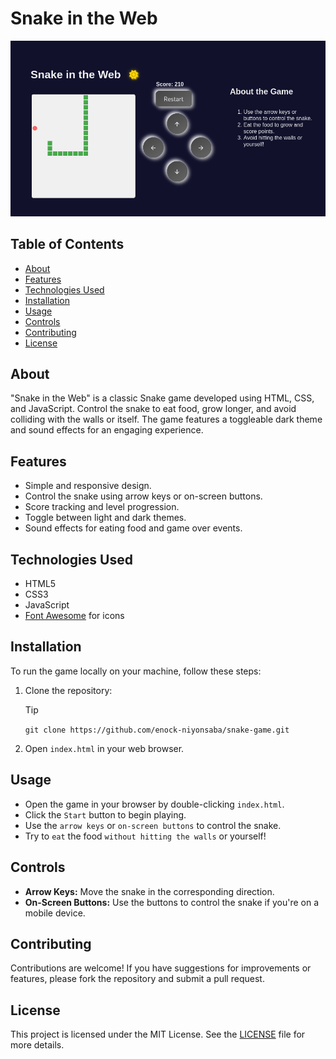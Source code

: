 # Snake in the Web

![Snake Game](https://github.com/enock-niyonsaba/snake-game/blob/main/Snake-game-firefox-browser-screenshot.png)

## Table of Contents
- [About](#about)
- [Features](#features)
- [Technologies Used](#technologies-used)
- [Installation](#installation)
- [Usage](#usage)
- [Controls](#controls)
- [Contributing](#contributing)
- [License](#license)

## About
"Snake in the Web" is a classic Snake game developed using HTML, CSS, and JavaScript. Control the snake to eat food, grow longer, and avoid colliding with the walls or itself. The game features a toggleable dark theme and sound effects for an engaging experience.

## Features
- Simple and responsive design.
- Control the snake using arrow keys or on-screen buttons.
- Score tracking and level progression.
- Toggle between light and dark themes.
- Sound effects for eating food and game over events.

## Technologies Used
- HTML5
- CSS3
- JavaScript
- [Font Awesome](https://fontawesome.com/) for icons

## Installation
To run the game locally on your machine, follow these steps:

1. Clone the repository:
   > [!TIP]
   > `git clone https://github.com/enock-niyonsaba/snake-game.git`
   

2. Open `index.html` in your web browser.

## Usage
+ Open the game in your browser by double-clicking `index.html`.
+ Click the `Start` button to begin playing.
+ Use the `arrow keys` or `on-screen buttons` to control the snake.
+ Try to `eat` the food `without hitting the walls` or yourself!

## Controls
+ **Arrow Keys:** Move the snake in the corresponding direction.
+ **On-Screen Buttons:** Use the buttons to control the snake if you're on a mobile device.

## Contributing
Contributions are welcome! If you have suggestions for improvements or features, please fork the repository and submit a pull request.

## License
This project is licensed under the MIT License. See the [LICENSE](https://github.com/udacity/CppND-Capstone-Snake-Game/blob/master/LICENSE.md) file for more details.